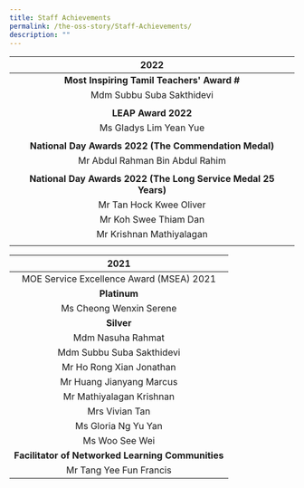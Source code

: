 ```yaml
---
title: Staff Achievements
permalink: /the-oss-story/Staff-Achievements/
description: ""
---
```

|                               2022                               |
|:----------------------------------------------------------------:|
|            **Most Inspiring Tamil Teachers' Award #**            |
|                     Mdm Subbu Suba Sakthidevi                    |
|                                                                  |
|                        **LEAP Award 2022**                       |
|                      Ms Gladys Lim Yean Yue                      |
|                                                                  |
|      **National Day Awards 2022 (The Commendation Medal)**      |
|                  Mr Abdul Rahman Bin Abdul Rahim                 |
|                                                                  |
| **National Day Awards 2022 (The Long Service Medal 25 Years)** |
|                      Mr Tan Hock Kwee Oliver                     |
|                      Mr Koh Swee Thiam Dan                       |
|                     Mr Krishnan Mathiyalagan                     |
|                                                                  |


|                      **2021**                     |
|:-------------------------------------------------:|
|      MOE Service Excellence Award (MSEA) 2021     |
|                    **Platinum**                   |
|              Ms Cheong Wenxin Serene              |
|                     **Silver**                    |
|                 Mdm Nasuha Rahmat                 |
|             Mdm Subbu Suba Sakthidevi             |
|              Mr Ho Rong Xian Jonathan             |
|              Mr Huang Jianyang Marcus             |
|              Mr Mathiyalagan Krishnan             |
|                   Mrs Vivian Tan                  |
|                Ms Gloria Ng Yu Yan                |
|                   Ms Woo See Wei                  |
| **Facilitator of Networked Learning Communities** |
|              Mr Tang Yee Fun Francis              |